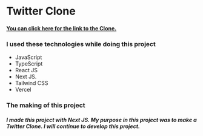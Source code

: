 # Twitter Clone

#### [You can click here for the link to the Clone.](https://twitter-clone-rosy.vercel.app/)

### I used these technologies while doing this project

* JavaScript
* TypeScript
* React JS
* Next JS.
* Tailwind CSS
* Vercel

### The making of this project

##### I made this project with Next JS. My purpose in this project was to make a Twitter Clone. I will continue to develop this project.
